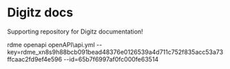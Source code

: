# Digitz docs

Supporting repository for Digitz documentation!

rdme openapi openAPI\api.yml --key=rdme_xn8s9h88bcb091bead48376e0126539a4d711c752f835acc53a73ffcaac2fd9ef4e596 --id=65b7f6997af0fc000fe63514